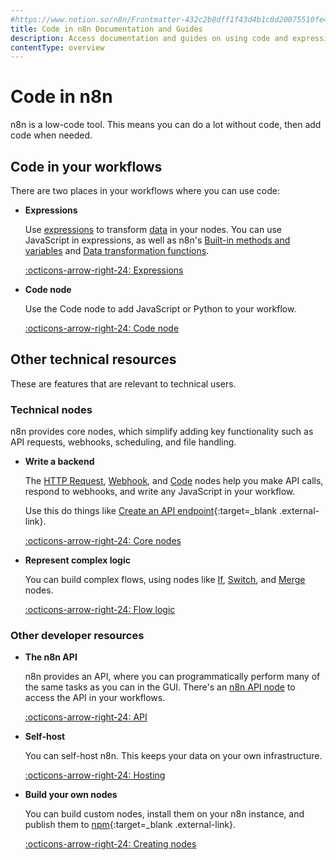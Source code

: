 ```yaml
---
#https://www.notion.so/n8n/Frontmatter-432c2b8dff1f43d4b1c8d20075510fe4
title: Code in n8n Documentation and Guides
description: Access documentation and guides on using code and expressions in n8n and other developer resources.
contentType: overview
---
```


# Code in n8n

n8n is a low-code tool. This means you can do a lot without code, then add code when needed.

## Code in your workflows

There are two places in your workflows where you can use code:

<div class="grid-cards-vertical cards" markdown>

- __Expressions__

	Use [expressions](/glossary.md#expression-n8n) to transform [data](/data/overview.md) in your nodes. You can use JavaScript in expressions, as well as n8n's [Built-in methods and variables](/code/builtin/overview.md) and [Data transformation functions](/code/builtin/data-transformation-functions/index.md).

	[:octicons-arrow-right-24: Expressions](/code/expressions.md)

- __Code node__

	Use the Code node to add JavaScript or Python to your workflow.

	[:octicons-arrow-right-24: Code node](/code/code-node.md)

</div>


## Other technical resources

These are features that are relevant to technical users.

### Technical nodes

n8n provides core nodes, which simplify adding key functionality such as API requests, webhooks, scheduling, and file handling.

<div class="grid-cards-vertical cards" markdown>

- __Write a backend__

	The [HTTP Request](/integrations/builtin/core-nodes/n8n-nodes-base.httprequest/index.md), [Webhook](/integrations/builtin/core-nodes/n8n-nodes-base.webhook/index.md), and [Code](/code/code-node.md) nodes help you make API calls, respond to webhooks, and write any JavaScript in your workflow.

	Use this do things like [Create an API endpoint](https://n8n.io/workflows/1750-creating-an-api-endpoint/){:target=_blank .external-link}.

	[:octicons-arrow-right-24: Core nodes](/integrations/builtin/core-nodes/index.md)

- __Represent complex logic__

	You can build complex flows, using nodes like [If](/integrations/builtin/core-nodes/n8n-nodes-base.if.md), [Switch](/integrations/builtin/core-nodes/n8n-nodes-base.switch.md), and [Merge](/integrations/builtin/core-nodes/n8n-nodes-base.merge.md) nodes. 

	[:octicons-arrow-right-24: Flow logic](/flow-logic/index.md)

</div>

### Other developer resources

<div class="grid-cards-vertical cards" markdown>

- __The n8n API__

	n8n provides an API, where you can programmatically perform many of the same tasks as you can in the GUI. There's an [n8n API node](/integrations/builtin/core-nodes/n8n-nodes-base.n8n.md) to access the API in your workflows.

	[:octicons-arrow-right-24: API](/api/overview.md)

- __Self-host__

	You can self-host n8n. This keeps your data on your own infrastructure.

	[:octicons-arrow-right-24: Hosting](/hosting/index.md)

- __Build your own nodes__

	You can build custom nodes, install them on your n8n instance, and publish them to [npm](https://www.npmjs.com/){:target=_blank .external-link}.

	[:octicons-arrow-right-24: Creating nodes](/integrations/creating-nodes/overview.md)

</div>
